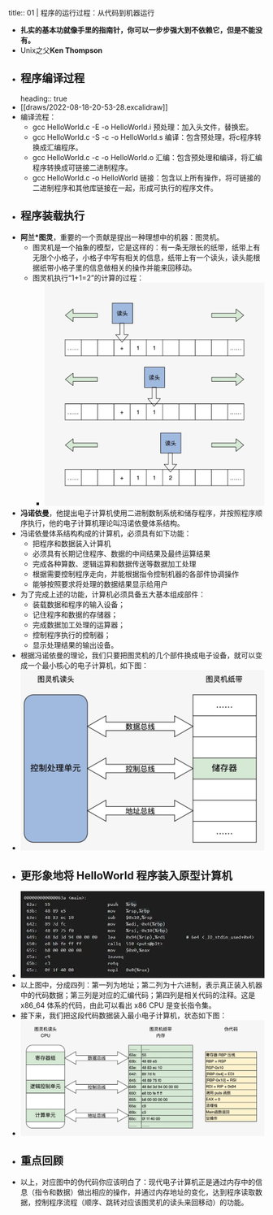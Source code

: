 title:: 01 | 程序的运行过程：从代码到机器运行

- **扎实的基本功就像手里的指南针，你可以一步步强大到不依赖它，但是不能没有。**
- Unix之父**Ken Thompson**
- ## 程序编译过程
  heading:: true
- [[draws/2022-08-18-20-53-28.excalidraw]]
- 编译流程：
	- gcc HelloWorld.c -E -o HelloWorld.i 预处理：加入头文件，替换宏。
	- gcc HelloWorld.c -S -c -o HelloWorld.s 编译：包含预处理，将c程序转换成汇编程序。
	- gcc HelloWorld.c -c -o HelloWorld.o 汇编：包含预处理和编译，将汇编程序转换成可链接二进制程序。
	- gcc HelloWorld.c -o HelloWorld 链接：包含以上所有操作，将可链接的二进制程序和其他库链接在一起，形成可执行的程序文件。
- ## 程序装载执行
- **阿兰*图灵**，重要的一个贡献是提出一种理想中的机器：图灵机。
	- 图灵机是一个抽象的模型，它是这样的：有一条无限长的纸带，纸带上有无限个小格子，小格子中写有相关的信息，纸带上有一个读头，读头能根据纸带小格子里的信息做相关的操作并能来回移动。
	- 图灵机执行“1+1=2”的计算的过程：
		- ![image.png](../assets/image_1660834562912_0.png)
- **冯诺依曼**，他提出电子计算机使用二进制数制系统和储存程序，并按照程序顺序执行，他的电子计算机理论叫冯诺依曼体系结构。
- 冯诺依曼体系结构构成的计算机，必须具有如下功能：
	- 把程序和数据装入计算机
	- 必须具有长期记住程序、数据的中间结果及最终运算结果
	- 完成各种算数、逻辑运算和数据传送等数据加工处理
	- 根据需要控制程序走向，并能根据指令控制机器的各部件协调操作
	- 能够按照要求将处理的数据结果显示给用户
- 为了完成上述的功能，计算机必须具备五大基本组成部件：
	- 装载数据和程序的输入设备；
	- 记住程序和数据的存储器；
	- 完成数据加工处理的运算器；
	- 控制程序执行的控制器；
	- 显示处理结果的输出设备。
- 根据冯诺依曼的理论，我们只要把图灵机的几个部件换成电子设备，就可以变成一个最小核心的电子计算机，如下图：
- ![image.png](../assets/image_1660835029396_0.png)
- ## 更形象地将 HelloWorld 程序装入原型计算机
- ![image.png](../assets/image_1660835727681_0.png)
- 以上图中，分成四列：第一列为地址；第二列为十六进制，表示真正装入机器中的代码数据；第三列是对应的汇编代码；第四列是相关代码的注释。这是 x86_64 体系的代码，由此可以看出 x86 CPU 是变长指令集。
- 接下来，我们把这段代码数据装入最小电子计算机，状态如下图：
- ![image.png](../assets/image_1660835748553_0.png)
- ## 重点回顾
- 以上，对应图中的伪代码你应该明白了：现代电子计算机正是通过内存中的信息（指令和数据）做出相应的操作，并通过内存地址的变化，达到程序读取数据，控制程序流程（顺序、跳转对应该图灵机的读头来回移动）的功能。